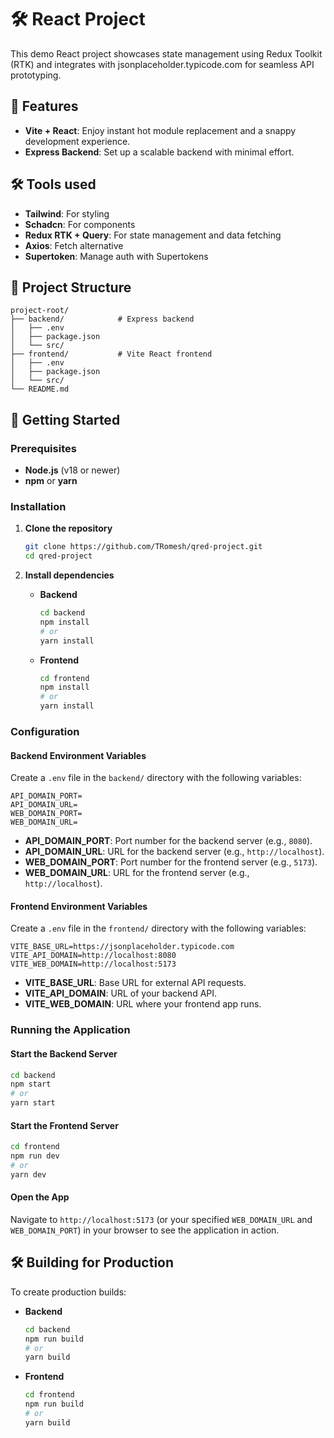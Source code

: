 # 🛠️ React Project

This demo React project showcases state management using Redux Toolkit (RTK) and integrates with jsonplaceholder.typicode.com for seamless API prototyping.

## 🌟 Features

- **Vite + React**: Enjoy instant hot module replacement and a snappy development experience.
- **Express Backend**: Set up a scalable backend with minimal effort.

## 🛠️ Tools used

- **Tailwind**: For styling
- **Schadcn**: For components
- **Redux RTK + Query**: For state management and data fetching
- **Axios**: Fetch alternative
- **Supertoken**: Manage auth with Supertokens

## 📁 Project Structure

```
project-root/
├── backend/            # Express backend
│   ├── .env
│   ├── package.json
│   └── src/
├── frontend/           # Vite React frontend
│   ├── .env
│   ├── package.json
│   └── src/
└── README.md
```

## 🚀 Getting Started

### Prerequisites

- **Node.js** (v18 or newer)
- **npm** or **yarn**

### Installation

1. **Clone the repository**

   ```bash
   git clone https://github.com/TRomesh/qred-project.git
   cd qred-project
   ```

2. **Install dependencies**

   - **Backend**

     ```bash
     cd backend
     npm install
     # or
     yarn install
     ```

   - **Frontend**

     ```bash
     cd frontend
     npm install
     # or
     yarn install
     ```

### Configuration

#### Backend Environment Variables

Create a `.env` file in the `backend/` directory with the following variables:

```env
API_DOMAIN_PORT=
API_DOMAIN_URL=
WEB_DOMAIN_PORT=
WEB_DOMAIN_URL=
```

- **API_DOMAIN_PORT**: Port number for the backend server (e.g., `8080`).
- **API_DOMAIN_URL**: URL for the backend server (e.g., `http://localhost`).
- **WEB_DOMAIN_PORT**: Port number for the frontend server (e.g., `5173`).
- **WEB_DOMAIN_URL**: URL for the frontend server (e.g., `http://localhost`).

#### Frontend Environment Variables

Create a `.env` file in the `frontend/` directory with the following variables:

```env
VITE_BASE_URL=https://jsonplaceholder.typicode.com
VITE_API_DOMAIN=http://localhost:8080
VITE_WEB_DOMAIN=http://localhost:5173
```

- **VITE_BASE_URL**: Base URL for external API requests.
- **VITE_API_DOMAIN**: URL of your backend API.
- **VITE_WEB_DOMAIN**: URL where your frontend app runs.

### Running the Application

#### Start the Backend Server

```bash
cd backend
npm start
# or
yarn start
```

#### Start the Frontend Server

```bash
cd frontend
npm run dev
# or
yarn dev
```

#### Open the App

Navigate to `http://localhost:5173` (or your specified `WEB_DOMAIN_URL` and `WEB_DOMAIN_PORT`) in your browser to see the application in action.

## 🛠️ Building for Production

To create production builds:

- **Backend**

  ```bash
  cd backend
  npm run build
  # or
  yarn build
  ```

- **Frontend**

  ```bash
  cd frontend
  npm run build
  # or
  yarn build
  ```
